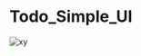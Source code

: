 # Todo_Simple_UI

<img src="https://drive.google.com/file/d/1O24Non68gVYV1RBr021fr4FhQ5_sZGLl/view?usp=sharing" alt="xy" />
